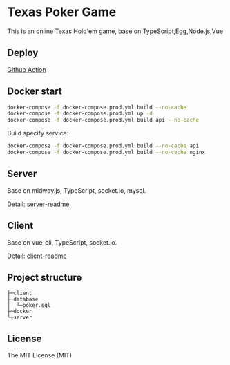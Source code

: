 # Texas Poker Game

This is an online Texas Hold'em game, base on TypeScript,Egg,Node.js,Vue

## Deploy

[Github Action](https://github.com/yujunhui/TexasPokerGame/actions/workflows/build-and-push.yml)

## Docker start

```bash
docker-compose -f docker-compose.prod.yml build --no-cache
docker-compose -f docker-compose.prod.yml up -d
docker-compose -f docker-compose.prod.yml build api --no-cache
```

Build specify service:

```bash
docker-compose -f docker-compose.prod.yml build --no-cache api
docker-compose -f docker-compose.prod.yml build --no-cache nginx
```

## Server

Base on midway.js, TypeScript, socket.io, mysql.

Detail: [server-readme](./server/README.md)

## Client

Base on vue-cli, TypeScript, socket.io.

Detail: [client-readme](./client/README.md)

## Project structure

``` plain
├─client
├─database
│  └─poker.sql
├─docker
└─server
```

## License

The MIT License (MIT)
